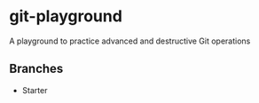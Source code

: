 # git-playground
A playground to practice advanced and destructive Git operations

## Branches

* Starter
